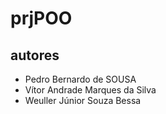# prjPOO

## autores
- Pedro Bernardo de SOUSA
- Vítor Andrade Marques da Silva
- Weuller Júnior Souza Bessa
